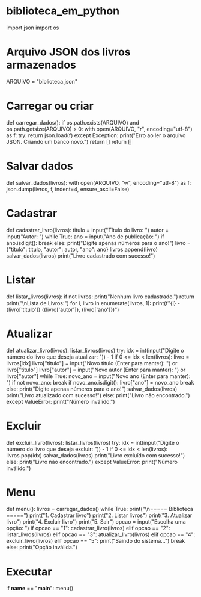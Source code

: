 # biblioteca_em_python
import json
import os
# Arquivo JSON dos livros armazenados
ARQUIVO = "biblioteca.json"
# Carregar ou criar
def carregar_dados():
    if os.path.exists(ARQUIVO) and os.path.getsize(ARQUIVO) > 0:
        with open(ARQUIVO, "r", encoding="utf-8") as f:
            try:
                return json.load(f)
            except Exception:
                print("Erro ao ler o arquivo JSON. Criando um banco novo.")
                return []
    return []
# Salvar dados
def salvar_dados(livros):
    with open(ARQUIVO, "w", encoding="utf-8") as f:
        json.dump(livros, f, indent=4, ensure_ascii=False)
# Cadastrar
def cadastrar_livro(livros):
    titulo = input("Título do livro: ")
    autor = input("Autor: ")
    while True:
        ano = input("Ano de publicação: ")
        if ano.isdigit():
            break
        else:
            print("Digite apenas números para o ano!")
    livro = {"titulo": titulo, "autor": autor, "ano": ano}
    livros.append(livro)
    salvar_dados(livros)
    print("Livro cadastrado com sucesso!")
# Listar
def listar_livros(livros):
    if not livros:
        print("Nenhum livro cadastrado.")
        return
    print("\nLista de Livros:")
    for i, livro in enumerate(livros, 1):
        print(f"{i} - {livro['titulo']} ({livro['autor']}, {livro['ano']})")
# Atualizar
def atualizar_livro(livros):
    listar_livros(livros)
    try:
        idx = int(input("Digite o número do livro que deseja atualizar: ")) - 1
        if 0 <= idx < len(livros):
            livro = livros[idx]
            livro["titulo"] = input("Novo título (Enter para manter): ") or livro["titulo"]
            livro["autor"] = input("Novo autor (Enter para manter): ") or livro["autor"]
            while True:
                novo_ano = input("Novo ano (Enter para manter): ")
                if not novo_ano:
                    break
                if novo_ano.isdigit():
                    livro["ano"] = novo_ano
                    break
                else:
                    print("Digite apenas números para o ano!")
            salvar_dados(livros)
            print("Livro atualizado com sucesso!")
        else:
            print("Livro não encontrado.")
    except ValueError:
        print("Número inválido.")
# Excluir
def excluir_livro(livros):
    listar_livros(livros)
    try:
        idx = int(input("Digite o número do livro que deseja excluir: ")) - 1
        if 0 <= idx < len(livros):
            livros.pop(idx)
            salvar_dados(livros)
            print("Livro excluído com sucesso!")
        else:
            print("Livro não encontrado.")
    except ValueError:
        print("Número inválido.")
# Menu
def menu():
    livros = carregar_dados()
    while True:
        print("\n===== Biblioteca =====")
        print("1. Cadastrar livro")
        print("2. Listar livros")
        print("3. Atualizar livro")
        print("4. Excluir livro")
        print("5. Sair")
        opcao = input("Escolha uma opção: ")
        if opcao == "1":
            cadastrar_livro(livros)
        elif opcao == "2":
            listar_livros(livros)
        elif opcao == "3":
            atualizar_livro(livros)
        elif opcao == "4":
            excluir_livro(livros)
        elif opcao == "5":
            print("Saindo do sistema...")
            break
        else:
            print("Opção inválida.")
# Executar
if __name__ == "__main__":
    menu()
